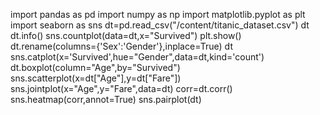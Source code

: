 
import pandas as pd
import numpy as np
import matplotlib.pyplot as plt
import seaborn as sns
dt=pd.read_csv("/content/titanic_dataset.csv")
dt
dt.info()
sns.countplot(data=dt,x="Survived")
plt.show()
dt.rename(columns={'Sex':'Gender'},inplace=True)
dt
sns.catplot(x='Survived',hue="Gender",data=dt,kind='count')
dt.boxplot(column="Age",by="Survived")
sns.scatterplot(x=dt["Age"],y=dt["Fare"])
sns.jointplot(x="Age",y="Fare",data=dt)
corr=dt.corr()
sns.heatmap(corr,annot=True)
sns.pairplot(dt)

